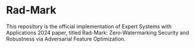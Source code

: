 # Rad-Mark
This repository is the official implementation of Expert Systems with Applications 2024 paper, titled Rad-Mark: Zero-Watermarking Security and Robustness via Adversarial Feature Optimization.
